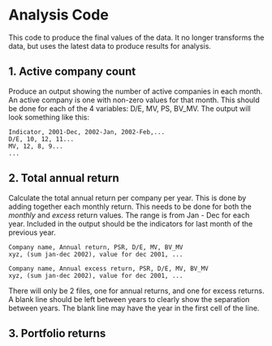 # Analysis Code

This code to produce the final values of the data. It no longer transforms the
data, but uses the latest data to produce results for analysis.

## 1. Active company count

Produce an output showing the number of active companies in each month. An
active company is one with non-zero values for that month. This should be done
for each of the 4 variables: D/E, MV, PS, BV_MV.  The output will
look something like this:

    Indicator, 2001-Dec, 2002-Jan, 2002-Feb,...
    D/E, 10, 12, 11...
    MV, 12, 8, 9...
    ...


## 2. Total annual return
Calculate the total annual return per company per year. This is done by adding
together each monthly return. This needs to be done for both the *monthly* and
*excess* return values. The range is from Jan - Dec for each year. Included in
the output should be the indicators for last month of the previous year.

    Company name, Annual return, PSR, D/E, MV, BV_MV
    xyz, (sum jan-dec 2002), value for dec 2001, ...

    Company name, Annual excess return, PSR, D/E, MV, BV_MV
    xyz, (sum jan-dec 2002), value for dec 2001, ...

There will only be 2 files, one for annual returns, and one for excess returns.
A blank line should be left between years to clearly show the separation between
years. The blank line may have the year in the first cell of the line.


## 3. Portfolio returns


